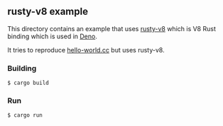 ## rusty-v8 example
This directory contains an example that uses
[rusty-v8](https://github.com/denoland/rusty_v8) which is V8 Rust binding which
is used in [Deno](https://github.com/denoland/deno). 

It tries to reproduce [hello-world.cc](../hello-world.cc) but uses rusty-v8.

### Building
```console
$ cargo build
```

### Run
```console
$ cargo run
```

